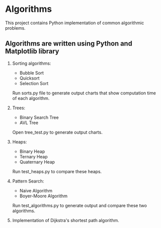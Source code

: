 # Algorithms
This project contains Python implementation of common algorithmic problems.

## Algorithms are written using Python and Matplotlib library

1. Sorting algorithms:
   * Bubble Sort
   * Quicksort
   * Selection Sort
   
    Run sorts.py file to generate output charts that show computation time of each algorithm.
  
  
2. Trees:
   * Binary Search Tree
   * AVL Tree
   
    Open tree_test.py to generate output charts.
  

3. Heaps:
   * Binary Heap
   * Ternary Heap
   * Quaternary Heap
   
    Run test_heaps.py to compare these heaps.
  
    
4. Pattern Search:
   * Naive Algorithm
   * Boyer-Moore Algorithm
   
    Run test_algorithms.py to generate output and compare these two algorithms.
  
  
5. Implementation of Dijkstra's shortest path algorithm.


